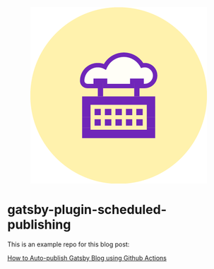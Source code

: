 <p align="center">
  <img alt="gatsby-plugin-scheduled-publishing" src="https://raw.githubusercontent.com/traviswimer/gatsby-plugin-scheduled-publishing/main/gatsby-plugin-scheduled-publishing-logo.png" width="400" />
</p>

# gatsby-plugin-scheduled-publishing

This is an example repo for this blog post:

[How to Auto-publish Gatsby Blog using Github Actions](https://traviswimer.com/blog/auto-publish-gatsby-blog-using-github-actions)
